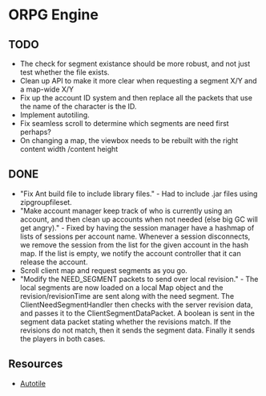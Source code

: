 # ORPG Engine

## TODO
- The check for segment existance should be more robust, and not just test whether the file exists.
- Clean up API to make it more clear when requesting a segment X/Y and a map-wide X/Y
- Fix up the account ID system and then replace all the packets that use the name of the character is the ID.
- Implement autotiling.
- Fix seamless scroll to determine which segments are need first perhaps?
- On changing a map, the viewbox needs to be rebuilt with the right content width /content height

## DONE

- "Fix Ant build file to include library files." - Had to include .jar files using zipgroupfileset.
- "Make account manager keep track of who is currently using an account, and then clean up accounts when not needed (else big GC will get angry)." - Fixed by having the session manager have a hashmap of lists of sessions per account name. Whenever a session disconnects, we remove the session from the list for the given account in the hash map. If the list is empty, we notify the account controller that it can release the account.
- Scroll client map and request segments as you go.
- "Modify the NEED_SEGMENT packets to send over local revision." - The local segments are now loaded on a local Map object and the revision/revisionTime are sent along with the need segment. The ClientNeedSegmentHandler then checks with the server revision data, and passes it to the ClientSegmentDataPacket. A boolean is sent in the segment data packet stating whether the revisions match. If the revisions do not match, then it sends the segment data. Finally it sends the players in both cases.

## Resources
- [Autotile](http://blog.rpgmakerweb.com/tutorials/anatomy-of-an-autotile/)
